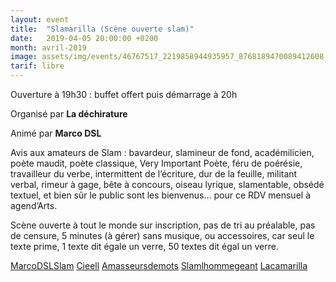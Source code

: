```yaml
---
layout: event
title:  "Slamarilla (Scène ouverte slam)"
date:   2019-04-05 20:00:00 +0200
month: avril-2019
image: assets/img/events/46767517_2219858944935957_8768189470089412608_n.jpg
tarif: libre
---
```


Ouverture à 19h30 : buffet offert puis démarrage à 20h

Organisé par **La déchirature**

Animé par **Marco DSL**

Avis aux amateurs de Slam : bavardeur, slamineur de fond, académilicien, poète maudit, poète classique, Very Important Poète, féru de poérésie, travailleur du verbe, intermittent de l’écriture, dur de la feuille, militant verbal, rimeur à gage, bête à concours, oiseau lyrique, slamentable, obsédé textuel, et bien sûr le public sont les bienvenus… pour ce RDV mensuel à agend’Arts.

Scène ouverte à tout le monde sur inscription, pas de tri au préalable, pas de censure, 5 minutes (à gérer) sans musique, ou accessoires, car seul le texte prime, 1 texte dit égale un verre, 50 textes dit égal un verre.

[MarcoDSLSlam](http://www.myspace.com/marcodslslam)
[Cieell](http://www.myspace.com/cieell)
[Amasseursdemots](http://www.myspace.com/amasseursdemots)
[Slamlhommegeant](http://www.myspace.com/slamlhommegeant)
[Lacamarilla](http://www.myspace.com/lacamarilla)
